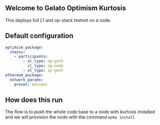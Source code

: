 ## Welcome to Gelato Optimism Kurtosis
This deploys full L1 and op-stack testnet on a node.

## Default configuration
```yaml
optimism_package:
  chains:
    - participants:
        - el_type: op-geth
          cl_type: op-node
        - el_type: op-geth
ethereum_package:
  network_params:
    preset: minimal
```

## How does this run
The flow is to push the whole code base to a node with kurtosis installed and we will provision the node with the command `make install`
